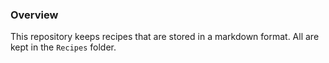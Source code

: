 ### Overview
This repository keeps recipes that are stored in a markdown format. All are kept in the
`Recipes` folder.